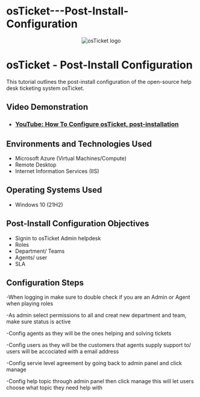 # osTicket---Post-Install-Configuration
<p align="center">
<img src="https://i.imgur.com/Clzj7Xs.png" alt="osTicket logo"/>
</p>

<h1>osTicket - Post-Install Configuration</h1>
This tutorial outlines the post-install configuration of the open-source help desk ticketing system osTicket.<br />


<h2>Video Demonstration</h2>

- ### [YouTube: How To Configure osTicket, post-installation](https://www.youtube.com)

<h2>Environments and Technologies Used</h2>

- Microsoft Azure (Virtual Machines/Compute)
- Remote Desktop
- Internet Information Services (IIS)

<h2>Operating Systems Used </h2>

- Windows 10</b> (21H2)

<h2>Post-Install Configuration Objectives</h2>

- Signin to osTicket Admin helpdesk
- Roles
- Department/ Teams
- Agents/ user
- SLA

<h2>Configuration Steps</h2>
-When logging in make sure to double check if you are an Admin or Agent when playing roles

-As admin select permissions to all and creat new department and team, make sure status is active

-Config agents as they will be the ones helping and solving tickets

-Config users as they will be the customers that agents supply support to/ users will be accociated with a email address

-Config servie level agreement by going back to admin panel and click manage

-Config help topic through admin panel then click manage this will let users choose what topic they need help with 

